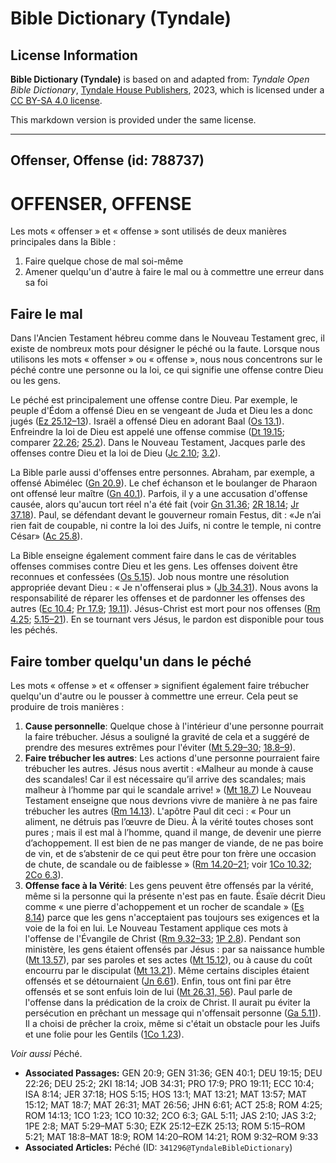 # Bible Dictionary (Tyndale)

## License Information

**Bible Dictionary (Tyndale)** is based on and adapted from: _Tyndale Open Bible Dictionary_, [Tyndale House Publishers](https://tyndaleopenresources.com/), 2023, which is licensed under a [CC BY-SA 4.0 license](https://creativecommons.org/licenses/by-sa/4.0/legalcode.en).

This markdown version is provided under the same license.



--------------------------------

## Offenser, Offense (id: 788737)

OFFENSER, OFFENSE
=================

Les mots « offenser » et « offense » sont utilisés de deux manières principales dans la Bible :

1. Faire quelque chose de mal soi\-même
2. Amener quelqu'un d'autre à faire le mal ou à commettre une erreur dans sa foi

Faire le mal
------------

Dans l'Ancien Testament hébreu comme dans le Nouveau Testament grec, il existe de nombreux mots pour désigner le péché ou la faute. Lorsque nous utilisons les mots « offenser » ou « offense », nous nous concentrons sur le péché contre une personne ou la loi, ce qui signifie une offense contre Dieu ou les gens.

Le péché est principalement une offense contre Dieu. Par exemple, le peuple d'Édom a offensé Dieu en se vengeant de Juda et Dieu les a donc jugés ([Ez 25\.12–13](https://ref.ly/Ezek25:12-Ezek25:13)). Israël a offensé Dieu en adorant Baal ([Os 13\.1](https://ref.ly/Hos13:1)). Enfreindre la loi de Dieu est appelé une offense commise ([Dt 19\.15](https://ref.ly/Deut19:15); comparer [22\.26](https://ref.ly/Deut22:26); [25\.2](https://ref.ly/Deut25:2)). Dans le Nouveau Testament, Jacques parle des offenses contre Dieu et la loi de Dieu ([Jc 2\.10](https://ref.ly/Jas2:10); [3\.2](https://ref.ly/Jas3:2)).

La Bible parle aussi d'offenses entre personnes. Abraham, par exemple, a offensé Abimélec ([Gn 20\.9](https://ref.ly/Gen20:9)). Le chef échanson et le boulanger de Pharaon ont offensé leur maître ([Gn 40\.1](https://ref.ly/Gen40:1)). Parfois, il y a une accusation d'offense causée, alors qu'aucun tort réel n'a été fait (voir [Gn 31\.36](https://ref.ly/Gen31:36); [2R 18\.14](https://ref.ly/2Kgs18:14); [Jr 37\.18](https://ref.ly/Jer37:18)). Paul, se défendant devant le gouverneur romain Festus, dit : «Je n’ai rien fait de coupable, ni contre la loi des Juifs, ni contre le temple, ni contre César» ([Ac 25\.8](https://ref.ly/Acts25:8)).

La Bible enseigne également comment faire dans le cas de véritables offenses commises contre Dieu et les gens. Les offenses doivent être reconnues et confessées ([Os 5\.15](https://ref.ly/Hos5:15)). Job nous montre une résolution appropriée devant Dieu : « Je n'offenserai plus » ([Jb 34\.31](https://ref.ly/Job34:31)). Nous avons la responsabilité de réparer les offenses et de pardonner les offenses des autres ([Ec 10\.4](https://ref.ly/Eccl10:4); [Pr 17\.9](https://ref.ly/Prov17:9); [19\.11](https://ref.ly/Prov19:11)). Jésus\-Christ est mort pour nos offenses ([Rm 4\.25](https://ref.ly/Rom4:25); [5\.15–21](https://ref.ly/Rom5:15-Rom5:21)). En se tournant vers Jésus, le pardon est disponible pour tous les péchés.

Faire tomber quelqu'un dans le péché
------------------------------------

Les mots « offense » et « offenser » signifient également faire trébucher quelqu'un d'autre ou le pousser à commettre une erreur. Cela peut se produire de trois manières :

1. **Cause personnelle**: Quelque chose à l'intérieur d'une personne pourrait la faire trébucher. Jésus a souligné la gravité de cela et a suggéré de prendre des mesures extrêmes pour l'éviter ([Mt 5\.29–30](https://ref.ly/Matt5:29-Matt5:30); [18\.8–9](https://ref.ly/Matt18:8-Matt18:9)).
2. **Faire trébucher les autres**: Les actions d'une personne pourraient faire trébucher les autres. Jésus nous avertit : «Malheur au monde à cause des scandales! Car il est nécessaire qu’il arrive des scandales; mais malheur à l’homme par qui le scandale arrive! » ([Mt 18\.7](https://ref.ly/Matt18:7)) Le Nouveau Testament enseigne que nous devrions vivre de manière à ne pas faire trébucher les autres ([Rm 14\.13](https://ref.ly/Rom14:13)). L'apôtre Paul dit ceci : « Pour un aliment, ne détruis pas l’œuvre de Dieu. À la vérité toutes choses sont pures ; mais il est mal à l’homme, quand il mange, de devenir une pierre d’achoppement. Il est bien de ne pas manger de viande, de ne pas boire de vin, et de s’abstenir de ce qui peut être pour ton frère une occasion de chute, de scandale ou de faiblesse » ([Rm 14\.20–21](https://ref.ly/Rom14:20-Rom14:21); voir [1Co 10\.32](https://ref.ly/1Cor10:32); [2Co 6\.3](https://ref.ly/2Cor6:3)).
3. **Offense face à la Vérité**: Les gens peuvent être offensés par la vérité, même si la personne qui la présente n'est pas en faute. Ésaïe décrit Dieu comme « une pierre d'achoppement et un rocher de scandale » ([Es 8\.14](https://ref.ly/Isa8:14)) parce que les gens n'acceptaient pas toujours ses exigences et la voie de la foi en lui. Le Nouveau Testament applique ces mots à l'offense de l'Évangile de Christ ([Rm 9\.32–33](https://ref.ly/Rom9:32-Rom9:33); [1P 2\.8](https://ref.ly/1Pet2:8)). Pendant son ministère, les gens étaient offensés par Jésus : par sa naissance humble ([Mt 13\.57](https://ref.ly/Matt13:57)), par ses paroles et ses actes ([Mt 15\.12](https://ref.ly/Matt15:12)), ou à cause du coût encourru par le discipulat ([Mt 13\.21](https://ref.ly/Matt13:21)). Même certains disciples étaient offensés et se détournaient ([Jn 6\.61](https://ref.ly/John6:61)). Enfin, tous ont fini par être offensés et se sont enfuis loin de lui ([Mt 26\.31, 56](https://ref.ly/Matt26:31,Matt26:56)). Paul parle de l'offense dans la prédication de la croix de Christ. Il aurait pu éviter la persécution en prêchant un message qui n'offensait personne ([Ga 5\.11](https://ref.ly/Gal5:11)). Il a choisi de prêcher la croix, même si c'était un obstacle pour les Juifs et une folie pour les Gentils ([1Co 1\.23](https://ref.ly/1Cor1:23)).

*Voir aussi* Péché.

* **Associated Passages:** GEN 20:9; GEN 31:36; GEN 40:1; DEU 19:15; DEU 22:26; DEU 25:2; 2KI 18:14; JOB 34:31; PRO 17:9; PRO 19:11; ECC 10:4; ISA 8:14; JER 37:18; HOS 5:15; HOS 13:1; MAT 13:21; MAT 13:57; MAT 15:12; MAT 18:7; MAT 26:31; MAT 26:56; JHN 6:61; ACT 25:8; ROM 4:25; ROM 14:13; 1CO 1:23; 1CO 10:32; 2CO 6:3; GAL 5:11; JAS 2:10; JAS 3:2; 1PE 2:8; MAT 5:29–MAT 5:30; EZK 25:12–EZK 25:13; ROM 5:15–ROM 5:21; MAT 18:8–MAT 18:9; ROM 14:20–ROM 14:21; ROM 9:32–ROM 9:33
* **Associated Articles:** Péché (ID: `341296@TyndaleBibleDictionary`)


